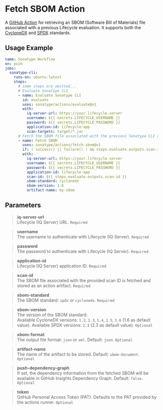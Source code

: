 <!--

     Copyright (c) 2023-present Sonatype, Inc. All rights reserved.
     Includes the third-party code listed at https://links.sonatype.com/products/clm/attributions.
     "Sonatype" is a trademark of Sonatype, Inc.

-->

# Fetch SBOM Action

A [GitHub Action](https://github.com/features/actions) for retrieving an SBOM (Software Bill of Materials) file
associated with a previous Lifecycle evaluation. It supports both the [CycloneDX](https://cyclonedx.org/) and
[SPDX](https://spdx.dev/) standards.

## Usage Example

```yaml
name: Sonatype Workflow
on: push
jobs:
  sonatype-cli:
    runs-on: ubuntu-latest
    steps:
      # some steps are omitted...
      # Evaluate Sonatype CLI
      - name: Evaluate Sonatype CLI
        id: evaluate
        uses: sonatype/actions/evaluate@v1
        with:
          iq-server-url: https://your.lifecycle.server
          username: ${{ secrets.LIFECYCLE_USERNAME }}
          password: ${{ secrets.LIFECYCLE_PASSWORD }}
          application-id: lifecycle-app
          scan-targets: target/*.jar
      # Fetch the SBOM file associated with the previous Sonatype CLI run
      - name: Fetch SBOM
        uses: sonatype/actions/fetch-sbom@v1
        if: ( success() || failure() ) && steps.evaluate.outputs.scan-id
        with:
          iq-server-url: https://your.lifecycle.server
          username: ${{ secrets.LIFECYCLE_USERNAME }}
          password: ${{ secrets.LIFECYCLE_PASSWORD }}
          application-id: lifecycle-app
          scan-id: ${{ steps.evaluate.outputs.scan-id }}
          sbom-standard: cyclonedx
          sbom-version: 1.6
          artifact-name: my-sbom
```

## Parameters

> **iq-server-url**\
> Lifecycle (IQ Server) URL. `Required`

> **username**\
> The username to authenticate with Lifecycle (IQ Server). `Required`

> **password**\
> The password to authenticate with Lifecycle (IQ Server). `Required`

> **application-id**\
> Lifecycle (IQ Server) application ID. `Required`

> **scan-id**\
> The SBOM file associated with the provided scan ID is fetched and stored as an action artifact. `Required`

> **sbom-standard**\
> The SBOM standard: `spdx` or `cyclonedx`. `Required`

> **sbom-version**\
> The version of the SBOM standard.\
> Available CycloneDX versions: `1.2`, `1.3`, `1.4`, `1.5`, `1.6` (1.6 as default value). Available SPDX versions: `2.3`
> (2.3 as default value). `Optional`

> **sbom-format**\
> The output file format: `json` or `xml`. Default: `json`. `Optional`

> **artifact-name**\
> The name of the artifact to be stored. Default: `sbom-document`. `Optional`

> **push-dependency-graph**\
> If set, the dependency information from the fetched SBOM will be available in GitHub Insights Dependency Graph.
> Default: `false`. `Optional`

> **token**\
> GitHub Personal Access Token (PAT). Defaults to the PAT provided by the actions runner. `Optional`
